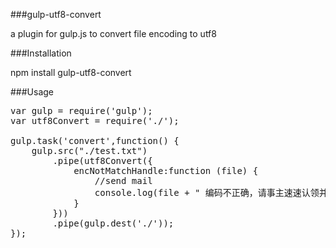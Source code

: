 ###gulp-utf8-convert

a plugin for gulp.js to convert file encoding to utf8

###Installation

npm install gulp-utf8-convert

###Usage

<pre>
var gulp = require('gulp');
var utf8Convert = require('./');

gulp.task('convert',function() {
    gulp.src("./test.txt")
        .pipe(utf8Convert({
            encNotMatchHandle:function (file) {
                //send mail
                console.log(file + " 编码不正确，请事主速速认领并修改！");
            }
        }))
        .pipe(gulp.dest('./'));
});
</pre>

